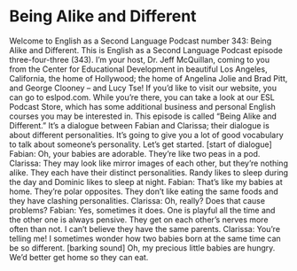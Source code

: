 # Being Alike and Different

Welcome to English as a Second Language Podcast number 343: Being Alike and Different.  This is English as a Second Language Podcast episode three-four-three (343).  I’m your host, Dr. Jeff McQuillan, coming to you from the Center for Educational Development in beautiful Los Angeles, California, the home of Hollywood; the home of Angelina Jolie and Brad Pitt, and George Clooney – and Lucy Tse!  If you’d like to visit our website, you can go to eslpod.com.  While you’re there, you can take a look at our ESL Podcast Store, which has some additional business and personal English courses you may be interested in.  This episode is called “Being Alike and Different.”  It’s a dialogue between Fabian and Clarissa; their dialogue is about different personalities.  It’s going to give you a lot of good vocabulary to talk about someone’s personality.  Let’s get started.  [start of dialogue]  Fabian:  Oh, your babies are adorable.  They’re like two peas in a pod.  Clarissa:  They may look like mirror images of each other, but they’re nothing alike.  They each have their distinct personalities.  Randy likes to sleep during the day and Dominic likes to sleep at night.    Fabian:  That’s like my babies at home.  They’re polar opposites.  They don’t like eating the same foods and they have clashing personalities.    Clarissa:  Oh, really?  Does that cause problems?  Fabian:  Yes, sometimes it does.  One is playful all the time and the other one is always pensive.  They get on each other’s nerves more often than not.  I can’t believe they have the same parents.  Clarissa:  You’re telling me!  I sometimes wonder how two babies born at the same time can be so different.    [barking sound]  Oh, my precious little babies are hungry.  We’d better get home so they can eat. 